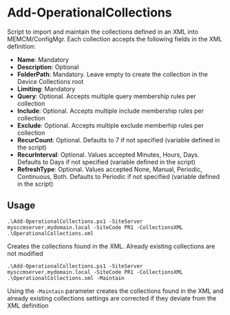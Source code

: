 # Add-OperationalCollections

Script to import and maintain the collections defined in an XML into MEMCM/ConfigMgr. Each collection accepts the following fields in the XML definition:

- **Name**: Mandatory
- **Description**: Optional
- **FolderPath**: Mandatory. Leave empty to create the collection in the Device Collections root
- **Limiting**: Mandatory
- **Query**: Optional. Accepts multiple query membership rules per collection
- **Include**: Optional. Accepts multiple include membership rules per collection
- **Exclude**: Optional. Accepts multiple exclude memberhip rules per collection
- **RecurCount**: Optional. Defaults to 7 if not specified (variable defined in the script)
- **RecurInterval**: Optional. Values accepted Minutes, Hours, Days. Defaults to Days if not specified (variable defined in the script)
- **RefreshType**: Optional. Values accepted None, Manual, Periodic, Continuous, Both. Defaults to Periodic if not specified (variable defined in the script)

## Usage
```
.\Add-OperationalCollections.ps1 -SiteServer mysccmserver.mydomain.local -SiteCode PR1 -CollectionsXML .\OperationalCollections.xml
```
Creates the collections found in the XML. Already existing collections are not modified
```
.\Add-OperationalCollections.ps1 -SiteServer mysccmserver.mydomain.local -SiteCode PR1 -CollectionsXML .\OperationalCollections.xml -Maintain
```
Using the `-Maintain` parameter creates the collections found in the XML and already existing collections settings are corrected if they deviate from the XML definition
